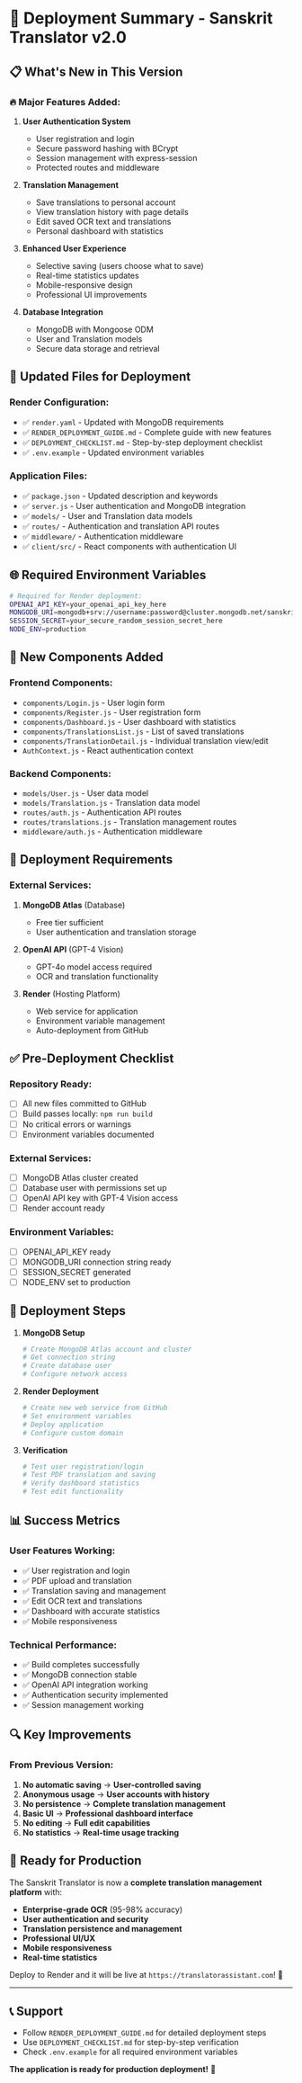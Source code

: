 # 🚀 Deployment Summary - Sanskrit Translator v2.0

## 📋 What's New in This Version

### **🔥 Major Features Added:**
1. **User Authentication System**
   - User registration and login
   - Secure password hashing with BCrypt
   - Session management with express-session
   - Protected routes and middleware

2. **Translation Management**
   - Save translations to personal account
   - View translation history with page details
   - Edit saved OCR text and translations
   - Personal dashboard with statistics

3. **Enhanced User Experience**
   - Selective saving (users choose what to save)
   - Real-time statistics updates
   - Mobile-responsive design
   - Professional UI improvements

4. **Database Integration**
   - MongoDB with Mongoose ODM
   - User and Translation models
   - Secure data storage and retrieval

## 🔧 Updated Files for Deployment

### **Render Configuration:**
- ✅ `render.yaml` - Updated with MongoDB requirements
- ✅ `RENDER_DEPLOYMENT_GUIDE.md` - Complete guide with new features
- ✅ `DEPLOYMENT_CHECKLIST.md` - Step-by-step deployment checklist
- ✅ `.env.example` - Updated environment variables

### **Application Files:**
- ✅ `package.json` - Updated description and keywords
- ✅ `server.js` - User authentication and MongoDB integration
- ✅ `models/` - User and Translation data models
- ✅ `routes/` - Authentication and translation API routes
- ✅ `middleware/` - Authentication middleware
- ✅ `client/src/` - React components with authentication UI

## 🌐 Required Environment Variables

```bash
# Required for Render deployment:
OPENAI_API_KEY=your_openai_api_key_here
MONGODB_URI=mongodb+srv://username:password@cluster.mongodb.net/sanskrit-translator
SESSION_SECRET=your_secure_random_session_secret_here
NODE_ENV=production
```

## 📁 New Components Added

### **Frontend Components:**
- `components/Login.js` - User login form
- `components/Register.js` - User registration form
- `components/Dashboard.js` - User dashboard with statistics
- `components/TranslationsList.js` - List of saved translations
- `components/TranslationDetail.js` - Individual translation view/edit
- `AuthContext.js` - React authentication context

### **Backend Components:**
- `models/User.js` - User data model
- `models/Translation.js` - Translation data model
- `routes/auth.js` - Authentication API routes
- `routes/translations.js` - Translation management routes
- `middleware/auth.js` - Authentication middleware

## 🎯 Deployment Requirements

### **External Services:**
1. **MongoDB Atlas** (Database)
   - Free tier sufficient
   - User authentication and translation storage

2. **OpenAI API** (GPT-4 Vision)
   - GPT-4o model access required
   - OCR and translation functionality

3. **Render** (Hosting Platform)
   - Web service for application
   - Environment variable management
   - Auto-deployment from GitHub

## ✅ Pre-Deployment Checklist

### **Repository Ready:**
- [ ] All new files committed to GitHub
- [ ] Build passes locally: `npm run build`
- [ ] No critical errors or warnings
- [ ] Environment variables documented

### **External Services:**
- [ ] MongoDB Atlas cluster created
- [ ] Database user with permissions set up
- [ ] OpenAI API key with GPT-4 Vision access
- [ ] Render account ready

### **Environment Variables:**
- [ ] OPENAI_API_KEY ready
- [ ] MONGODB_URI connection string ready
- [ ] SESSION_SECRET generated
- [ ] NODE_ENV set to production

## 🚀 Deployment Steps

1. **MongoDB Setup**
   ```bash
   # Create MongoDB Atlas account and cluster
   # Get connection string
   # Create database user
   # Configure network access
   ```

2. **Render Deployment**
   ```bash
   # Create new web service from GitHub
   # Set environment variables
   # Deploy application
   # Configure custom domain
   ```

3. **Verification**
   ```bash
   # Test user registration/login
   # Test PDF translation and saving
   # Verify dashboard statistics
   # Test edit functionality
   ```

## 📊 Success Metrics

### **User Features Working:**
- ✅ User registration and login
- ✅ PDF upload and translation
- ✅ Translation saving and management
- ✅ Edit OCR text and translations
- ✅ Dashboard with accurate statistics
- ✅ Mobile responsiveness

### **Technical Performance:**
- ✅ Build completes successfully
- ✅ MongoDB connection stable
- ✅ OpenAI API integration working
- ✅ Authentication security implemented
- ✅ Session management working

## 🔍 Key Improvements

### **From Previous Version:**
1. **No automatic saving** → **User-controlled saving**
2. **Anonymous usage** → **User accounts with history**
3. **No persistence** → **Complete translation management**
4. **Basic UI** → **Professional dashboard interface**
5. **No editing** → **Full edit capabilities**
6. **No statistics** → **Real-time usage tracking**

## 🎉 Ready for Production

The Sanskrit Translator is now a **complete translation management platform** with:

- **Enterprise-grade OCR** (95-98% accuracy)
- **User authentication and security**
- **Translation persistence and management**
- **Professional UI/UX**
- **Mobile responsiveness**
- **Real-time statistics**

Deploy to Render and it will be live at `https://translatorassistant.com`! 🚀

---

## 📞 Support

- Follow `RENDER_DEPLOYMENT_GUIDE.md` for detailed deployment steps
- Use `DEPLOYMENT_CHECKLIST.md` for step-by-step verification
- Check `.env.example` for all required environment variables

**The application is ready for production deployment!** 🎊